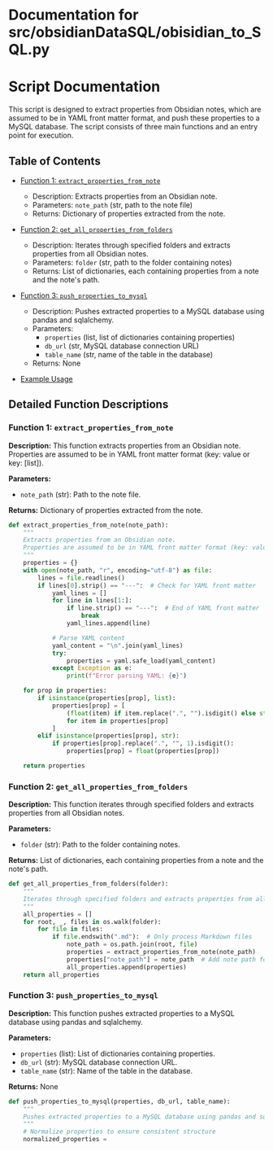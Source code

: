 # Documentation for src/obsidianDataSQL/obisidian_to_SQL.py

# Script Documentation

This script is designed to extract properties from Obsidian notes, which are assumed to be in YAML front matter format, and push these properties to a MySQL database. The script consists of three main functions and an entry point for execution.

## Table of Contents

- [Function 1: `extract_properties_from_note`](#function-1-extract_properties_from_note)
    - Description: Extracts properties from an Obsidian note.
    - Parameters: `note_path` (str, path to the note file)
    - Returns: Dictionary of properties extracted from the note.

- [Function 2: `get_all_properties_from_folders`](#function-2-get_all_properties_from_folders)
    - Description: Iterates through specified folders and extracts properties from all Obsidian notes.
    - Parameters: `folder` (str, path to the folder containing notes)
    - Returns: List of dictionaries, each containing properties from a note and the note's path.

- [Function 3: `push_properties_to_mysql`](#function-3-push_properties_to_mysql)
    - Description: Pushes extracted properties to a MySQL database using pandas and sqlalchemy.
    - Parameters:
        - `properties` (list, list of dictionaries containing properties)
        - `db_url` (str, MySQL database connection URL)
        - `table_name` (str, name of the table in the database)
    - Returns: None

- [Example Usage](#example-usage)

## Detailed Function Descriptions

### Function 1: `extract_properties_from_note`

**Description:** This function extracts properties from an Obsidian note. Properties are assumed to be in YAML front matter format (key: value or key: [list]).

**Parameters:**
- `note_path` (str): Path to the note file.

**Returns:** Dictionary of properties extracted from the note.

```python
def extract_properties_from_note(note_path):
    """
    Extracts properties from an Obsidian note.
    Properties are assumed to be in YAML front matter format (key: value or key: [list]).
    """
    properties = {}
    with open(note_path, "r", encoding="utf-8") as file:
        lines = file.readlines()
        if lines[0].strip() == "---":  # Check for YAML front matter
            yaml_lines = []
            for line in lines[1:]:
                if line.strip() == "---":  # End of YAML front matter
                    break
                yaml_lines.append(line)

            # Parse YAML content
            yaml_content = "\n".join(yaml_lines)
            try:
                properties = yaml.safe_load(yaml_content)
            except Exception as e:
                print(f"Error parsing YAML: {e}")

    for prop in properties:
        if isinstance(properties[prop], list):
            properties[prop] = [
                (float(item) if item.replace(".", "").isdigit() else str(item))
                for item in properties[prop]
            ]
        elif isinstance(properties[prop], str):
            if properties[prop].replace(".", "", 1).isdigit():
                properties[prop] = float(properties[prop])

    return properties
```

### Function 2: `get_all_properties_from_folders`

**Description:** This function iterates through specified folders and extracts properties from all Obsidian notes.

**Parameters:**
- `folder` (str): Path to the folder containing notes.

**Returns:** List of dictionaries, each containing properties from a note and the note's path.

```python
def get_all_properties_from_folders(folder):
    """
    Iterates through specified folders and extracts properties from all Obsidian notes.
    """
    all_properties = []
    for root, _, files in os.walk(folder):
        for file in files:
            if file.endswith(".md"):  # Only process Markdown files
                note_path = os.path.join(root, file)
                properties = extract_properties_from_note(note_path)
                properties["note_path"] = note_path  # Add note path for reference
                all_properties.append(properties)
    return all_properties
```

### Function 3: `push_properties_to_mysql`

**Description:** This function pushes extracted properties to a MySQL database using pandas and sqlalchemy.

**Parameters:**
- `properties` (list): List of dictionaries containing properties.
- `db_url` (str): MySQL database connection URL.
- `table_name` (str): Name of the table in the database.

**Returns:** None

```python
def push_properties_to_mysql(properties, db_url, table_name):
    """
    Pushes extracted properties to a MySQL database using pandas and sqlalchemy.
    """
    # Normalize properties to ensure consistent structure
    normalized_properties =